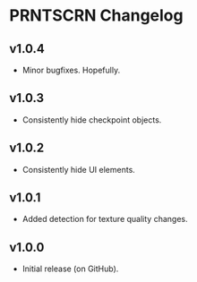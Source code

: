# <cy>PRNTSCRN</c> Changelog
## v1.0.4
- Minor bugfixes. Hopefully.
## v1.0.3
- Consistently hide checkpoint objects.
## v1.0.2
- Consistently hide UI elements.
## v1.0.1
- Added detection for texture quality changes.
## v1.0.0
- Initial release (on GitHub).